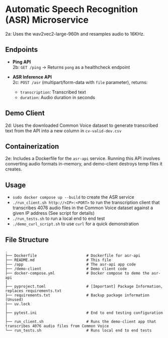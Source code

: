 # Automatic Speech Recognition (ASR) Microservice

2a: Uses the wav2vec2-large-960h and resamples audio to 16KHz.

## Endpoints

- **Ping API**  
  2b: `GET /ping` → Returns `pong` as a healthcheck endpoint

- **ASR Inference API**  
  2c: `POST /asr` (multipart/form-data with `file` parameter), returns:
  - `transcription`: Transcribed text
  - `duration`: Audio duration in seconds

## Demo Client
2d: Uses the downloaded Common Voice dataset to generate transcribed text from
    the API into a new column in `cv-valid-dev.csv`

## Containerization
2e: Includes a Dockerfile for the `asr-api` service. Running this API involves converting audio formats in-memory, and demo-client destroys temp files it creates.

## Usage
- `sudo docker compose up --build` to create the ASR service
- `./run_client.sh http://<IP>:<PORT>` to run the transcription client that transcribes 4076 audio files in the Common Voice dataset against a given IP address (See script for details)
- `./run_tests.sh` to run a local end to end test
- `./demo_curl_script.sh` to use `curl` for a quick demonstration

## File Structure
```
.
├── Dockerfile                      # Dockerfile for asr-api
├── README.md                       # This file
├── /app                            # The asr-api app code
├── /demo-client                    # Demo client code
├── docker-compose.yml              # Docker compose to demo the asr-api
│
├── pyproject.toml                  # [Important] Package Information, replaces requirements.txt
├── requirements.txt                # Backup package information (Unused)
├── uv.lock                         
│
├── pytest.ini                      # End to end testing configuration
│
├── run_client.sh                   # Runs the demo-client app that transcribes 4076 audio files from Common Voice
└── run_tests.sh                    # Runs local end to end tests    
```
